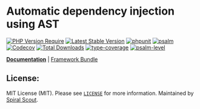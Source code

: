 # Automatic dependency injection using AST

[![PHP Version Require](https://poser.pugx.org/spiral/prototype/require/php)](https://packagist.org/packages/spiral/prototype)
[![Latest Stable Version](https://poser.pugx.org/spiral/prototype/v/stable)](https://packagist.org/packages/spiral/prototype)
[![phpunit](https://github.com/spiral/prototype/actions/workflows/phpunit.yml/badge.svg)](https://github.com/spiral/prototype/actions)
[![psalm](https://github.com/spiral/prototype/actions/workflows/psalm.yml/badge.svg)](https://github.com/spiral/prototype/actions)
[![Codecov](https://codecov.io/gh/spiral/prototype/branch/master/graph/badge.svg)](https://codecov.io/gh/spiral/prototype/)
[![Total Downloads](https://poser.pugx.org/spiral/prototype/downloads)](https://packagist.org/packages/spiral/prototype)
[![type-coverage](https://shepherd.dev/github/spiral/prototype/coverage.svg)](https://shepherd.dev/github/spiral/prototype)
[![psalm-level](https://shepherd.dev/github/spiral/prototype/level.svg)](https://shepherd.dev/github/spiral/prototype)

<b>[Documentation](https://spiral.dev/docs/basics-prototype)</b> | [Framework Bundle](https://github.com/spiral/framework)

## License:

MIT License (MIT). Please see [`LICENSE`](./LICENSE) for more information. Maintained by [Spiral Scout](https://spiralscout.com).
